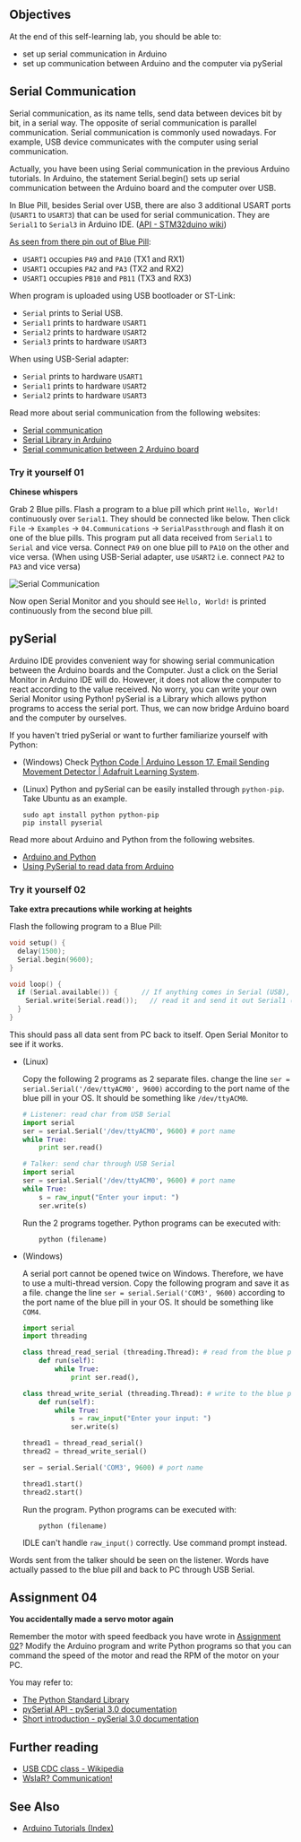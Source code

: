 ## Objectives
At the end of this self-learning lab, you should be able to:
* set up serial communication in Arduino
* set up communication between Arduino and the computer via pySerial

## Serial Communication

Serial communication, as its name tells, send data between devices bit by bit, in a serial way. The opposite of serial communication is parallel communication. Serial communication is commonly used nowadays. For example, USB device communicates with the computer using serial communication.

Actually, you have been using Serial communication in the previous Arduino tutorials. In Arduino, the statement Serial.begin() sets up serial communication between the Arduino board and the computer over USB.

In Blue Pill, besides Serial over USB, there are also 3 additional USART ports (`USART1` to `USART3`) that can be used for serial communication. They are `Serial1` to `Serial3` in Arduino IDE. ([API - STM32duino wiki](https://wiki.stm32duino.com/index.php?title=API#Serial_.26_USB_Serial))

[As seen from there pin out of Blue Pill](/m2robocon/m2_wiki/raw/master/images/(Arduino_Tutorials)_Blue_pill_pinout.gif):
* `USART1` occupies `PA9` and `PA10` (TX1 and RX1)
* `USART1` occupies `PA2` and `PA3` (TX2 and RX2)
* `USART1` occupies `PB10` and `PB11` (TX3 and RX3)

When program is uploaded using USB bootloader or ST-Link:
* `Serial` prints to Serial USB.
* `Serial1` prints to hardware `USART1`
* `Serial2` prints to hardware `USART2`
* `Serial3` prints to hardware `USART3`

When using USB-Serial adapter:
* `Serial` prints to hardware `USART1`
* `Serial1` prints to hardware `USART2`
* `Serial2` prints to hardware `USART3`

Read more about serial communication from the following websites:
* [Serial communication](https://learn.sparkfun.com/tutorials/serial-communication)
* [Serial Library in Arduino](https://www.arduino.cc/reference/en/language/functions/communication/serial/)
* [Serial communication between 2 Arduino board](https://www.hackster.io/harshmangukiya/serial-communication-between-two-arduino-boards-d423e9)

### Try it yourself 01
**Chinese whispers**

Grab 2 Blue pills. Flash a program to a blue pill which print `Hello, World!` continuously over `Serial1`. They should be connected like below. Then click `File` → `Examples` → `04.Communications` → `SerialPassthrough` and flash it on one of the blue pills. This program put all data received from `Serial1` to `Serial` and vice versa. Connect `PA9` on one blue pill to `PA10` on the other and vice versa. (When using USB-Serial adapter, use `USART2` i.e. connect `PA2` to `PA3` and vice versa)

![Serial Communication](https://github.com/m2robocon/m2_wiki/blob/master/images/(Arduino_Tutorials)_Serial_Communication.png)

Now open Serial Monitor and you should see `Hello, World!` is printed continuously from the second blue pill.

## pySerial

Arduino IDE provides convenient way for showing serial communication between the Arduino boards and the Computer. Just a click on the Serial Monitor in Arduino IDE will do. However, it does not allow the computer to react according to the value received. No worry, you can write your own Serial Monitor using Python! pySerial is a Library which allows python programs to access the serial port. Thus, we can now bridge Arduino board and the computer by ourselves.

If you haven't tried pySerial or want to further familiarize yourself with Python:
* (Windows) Check [Python Code | Arduino Lesson 17. Email Sending Movement Detector | Adafruit Learning System](https://learn.adafruit.com/arduino-lesson-17-email-sending-movement-detector/installing-python-and-pyserial).

* (Linux) Python and pySerial can be easily installed through `python-pip`. Take Ubuntu as an example.
    ```
    sudo apt install python python-pip
    pip install pyserial
    ```

Read more about Arduino and Python from the following websites.
* [Arduino and Python](https://playground.arduino.cc/Interfacing/Python)
* [Using PySerial to read data from Arduino](https://engineersportal.com/blog/2018/2/25/python-datalogger-reading-the-serial-output-from-arduino-to-analyze-data-using-pyserial)

### Try it yourself 02
**Take extra precautions while working at heights**

Flash the following program to a Blue Pill:

```c++
void setup() {
  delay(1500);
  Serial.begin(9600);
}

void loop() {
  if (Serial.available()) {      // If anything comes in Serial (USB),
    Serial.write(Serial.read());   // read it and send it out Serial1 (pins 0 & 1)
  }
}
```

This should pass all data sent from PC back to itself. Open Serial Monitor to see if it works.

* (Linux)

    Copy the following 2 programs as 2 separate files. change the line `ser = serial.Serial('/dev/ttyACM0', 9600)` according to the port name of the blue pill in your OS. It should be something like `/dev/ttyACM0`.

    ```python
    # Listener: read char from USB Serial
    import serial
    ser = serial.Serial('/dev/ttyACM0', 9600) # port name
    while True:
	    print ser.read()
    ```
    
    ```python
    # Talker: send char through USB Serial
    import serial
    ser = serial.Serial('/dev/ttyACM0', 9600) # port name
    while True:
	    s = raw_input("Enter your input: ")
	    ser.write(s)
    ```

    Run the 2 programs together. Python programs can be executed with:
    ```
    	python (filename)
    ```

* (Windows)

    A serial port cannot be opened twice on Windows. Therefore, we have to use a multi-thread version. Copy the following program and save it as a  file. change the line `ser = serial.Serial('COM3', 9600)` according to the port name of the blue pill in your OS. It should be something like `COM4`. 

    ```python
    import serial
    import threading
    
    class thread_read_serial (threading.Thread): # read from the blue pill
	    def run(self):
    		while True:
    			print ser.read(),
    
    class thread_write_serial (threading.Thread): # write to the blue pill
    	def run(self):
    		while True:
    			s = raw_input("Enter your input: ")
	    		ser.write(s)
    
    thread1 = thread_read_serial()
    thread2 = thread_write_serial()
    
    ser = serial.Serial('COM3', 9600) # port name
    
    thread1.start()
    thread2.start()
    ```

    Run the program. Python programs can be executed with:
    ```
    	python (filename)
    ```

    IDLE can't handle `raw_input()` correctly. Use command prompt instead.

Words sent from the talker should be seen on the listener. Words have actually passed to the blue pill and back to PC through USB Serial.

## Assignment 04
**You accidentally made a servo motor again**

Remember the motor with speed feedback you have wrote in [Assignment 02](/m2robocon/m2_wiki/wiki/Arduino-Tutorials-(Learning-basic-control)#assignment-02)? Modify the Arduino program and write Python programs so that you can command the speed of the motor and read the RPM of the motor on your PC.

You may refer to:
* [The Python Standard Library](https://docs.python.org/2/library/index.html)
* [pySerial API - pySerial 3.0 documentation](https://pythonhosted.org/pyserial/pyserial_api.html)
* [Short introduction - pySerial 3.0 documentation](https://pythonhosted.org/pyserial/shortintro.html)

## Further reading
* [USB CDC class - Wikipedia](https://en.wikipedia.org/wiki/USB_communications_device_class)
* [WsIaR? Communication!](https://github.com/m2robocon/m2_wiki/wiki/WsIaR%3F-Communication!)

## See Also
* [Arduino Tutorials (Index)](Arduino-Tutorials-(Index))